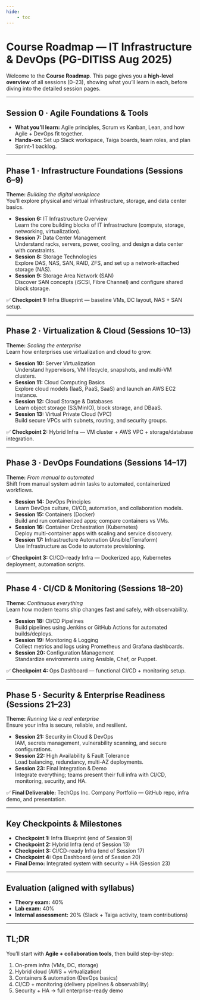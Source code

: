 ```yaml
---
hide:
    - toc
---
```

# Course Roadmap — IT Infrastructure & DevOps (PG-DITISS Aug 2025)

Welcome to the **Course Roadmap**. This page gives you a **high-level overview** of all sessions (0–23), showing what you’ll learn in each, before diving into the detailed session pages.

---

## Session 0 · Agile Foundations & Tools
- **What you’ll learn:** Agile principles, Scrum vs Kanban, Lean, and how Agile + DevOps fit together.  
- **Hands-on:** Set up Slack workspace, Taiga boards, team roles, and plan Sprint-1 backlog.

---

## Phase 1 · Infrastructure Foundations (Sessions 6–9)
**Theme:** *Building the digital workplace*  
You’ll explore physical and virtual infrastructure, storage, and data center basics.

- **Session 6:** IT Infrastructure Overview  
  Learn the core building blocks of IT infrastructure (compute, storage, networking, virtualization).  
- **Session 7:** Data Center Management  
  Understand racks, servers, power, cooling, and design a data center with constraints.  
- **Session 8:** Storage Technologies  
  Explore DAS, NAS, SAN, RAID, ZFS, and set up a network-attached storage (NAS).  
- **Session 9:** Storage Area Network (SAN)  
  Discover SAN concepts (iSCSI, Fibre Channel) and configure shared block storage.

✅ **Checkpoint 1:** Infra Blueprint — baseline VMs, DC layout, NAS + SAN setup.

---

## Phase 2 · Virtualization & Cloud (Sessions 10–13)
**Theme:** *Scaling the enterprise*  
Learn how enterprises use virtualization and cloud to grow.

- **Session 10:** Server Virtualization  
  Understand hypervisors, VM lifecycle, snapshots, and multi-VM clusters.  
- **Session 11:** Cloud Computing Basics  
  Explore cloud models (IaaS, PaaS, SaaS) and launch an AWS EC2 instance.  
- **Session 12:** Cloud Storage & Databases  
  Learn object storage (S3/MinIO), block storage, and DBaaS.  
- **Session 13:** Virtual Private Cloud (VPC)  
  Build secure VPCs with subnets, routing, and security groups.

✅ **Checkpoint 2:** Hybrid Infra — VM cluster + AWS VPC + storage/database integration.

---

## Phase 3 · DevOps Foundations (Sessions 14–17)
**Theme:** *From manual to automated*  
Shift from manual system admin tasks to automated, containerized workflows.

- **Session 14:** DevOps Principles  
  Learn DevOps culture, CI/CD, automation, and collaboration models.  
- **Session 15:** Containers (Docker)  
  Build and run containerized apps; compare containers vs VMs.  
- **Session 16:** Container Orchestration (Kubernetes)  
  Deploy multi-container apps with scaling and service discovery.  
- **Session 17:** Infrastructure Automation (Ansible/Terraform)  
  Use Infrastructure as Code to automate provisioning.

✅ **Checkpoint 3:** CI/CD-ready Infra — Dockerized app, Kubernetes deployment, automation scripts.

---

## Phase 4 · CI/CD & Monitoring (Sessions 18–20)
**Theme:** *Continuous everything*  
Learn how modern teams ship changes fast and safely, with observability.

- **Session 18:** CI/CD Pipelines  
  Build pipelines using Jenkins or GitHub Actions for automated builds/deploys.  
- **Session 19:** Monitoring & Logging  
  Collect metrics and logs using Prometheus and Grafana dashboards.  
- **Session 20:** Configuration Management  
  Standardize environments using Ansible, Chef, or Puppet.

✅ **Checkpoint 4:** Ops Dashboard — functional CI/CD + monitoring setup.

---

## Phase 5 · Security & Enterprise Readiness (Sessions 21–23)
**Theme:** *Running like a real enterprise*  
Ensure your infra is secure, reliable, and resilient.

- **Session 21:** Security in Cloud & DevOps  
  IAM, secrets management, vulnerability scanning, and secure configurations.  
- **Session 22:** High Availability & Fault Tolerance  
  Load balancing, redundancy, multi-AZ deployments.  
- **Session 23:** Final Integration & Demo  
  Integrate everything; teams present their full infra with CI/CD, monitoring, security, and HA.

✅ **Final Deliverable:** TechOps Inc. Company Portfolio — GitHub repo, infra demo, and presentation.

---

## Key Checkpoints & Milestones
- **Checkpoint 1:** Infra Blueprint (end of Session 9)  
- **Checkpoint 2:** Hybrid Infra (end of Session 13)  
- **Checkpoint 3:** CI/CD-ready Infra (end of Session 17)  
- **Checkpoint 4:** Ops Dashboard (end of Session 20)  
- **Final Demo:** Integrated system with security + HA (Session 23)

---

## Evaluation (aligned with syllabus)
- **Theory exam:** 40%  
- **Lab exam:** 40%  
- **Internal assessment:** 20% (Slack + Taiga activity, team contributions)

---

## TL;DR
You’ll start with **Agile + collaboration tools**, then build step-by-step:
1. On-prem infra (VMs, DC, storage)  
2. Hybrid cloud (AWS + virtualization)  
3. Containers & automation (DevOps basics)  
4. CI/CD + monitoring (delivery pipelines & observability)  
5. Security + HA → full enterprise-ready demo  

